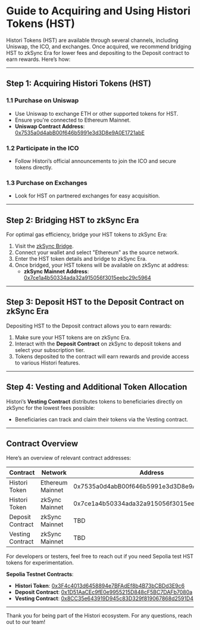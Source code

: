 # Guide to Acquiring and Using Histori Tokens (HST)

Histori Tokens (HST) are available through several channels, including Uniswap, the ICO, and exchanges. Once acquired, we recommend bridging HST to zkSync Era for lower fees and depositing to the Deposit contract to earn rewards. Here’s how:

---

## Step 1: Acquiring Histori Tokens (HST)

### 1.1 Purchase on Uniswap
   - Use Uniswap to exchange ETH or other supported tokens for HST.
   - Ensure you're connected to Ethereum Mainnet.
   - **Uniswap Contract Address**: [0x7535a0d4abB00f646b5991e3d3D8e9A0E1721abE](https://etherscan.io/address/0x7535a0d4abb00f646b5991e3d3d8e9a0e1721abe)

### 1.2 Participate in the ICO
   - Follow Histori’s official announcements to join the ICO and secure tokens directly.

### 1.3 Purchase on Exchanges
   - Look for HST on partnered exchanges for easy acquisition.

---

## Step 2: Bridging HST to zkSync Era

For optimal gas efficiency, bridge your HST tokens to zkSync Era:

1. Visit the [zkSync Bridge](https://portal.zksync.io/bridge/).
2. Connect your wallet and select "Ethereum" as the source network.
3. Enter the HST token details and bridge to zkSync Era.
4. Once bridged, your HST tokens will be available on zkSync at address:
   - **zkSync Mainnet Address**: [0x7ce1a4b50334ada32a915056f3015eebc29c5964](https://era.zksync.network/token/0x7ce1a4b50334ada32a915056f3015eebc29c5964)

---

## Step 3: Deposit HST to the Deposit Contract on zkSync Era

Depositing HST to the Deposit contract allows you to earn rewards:

1. Make sure your HST tokens are on zkSync Era.
2. Interact with the **Deposit Contract** on zkSync to deposit tokens and select your subscription tier.
3. Tokens deposited to the contract will earn rewards and provide access to various Histori features.

---

## Step 4: Vesting and Additional Token Allocation

Histori’s **Vesting Contract** distributes tokens to beneficiaries directly on zkSync for the lowest fees possible:

- Beneficiaries can track and claim their tokens via the Vesting contract.

---

## Contract Overview

Here’s an overview of relevant contract addresses:

| Contract          | Network           | Address | Link |
|-------------------|-------------------|---------|------|
| Histori Token     | Ethereum Mainnet  | 0x7535a0d4abB00f646b5991e3d3D8e9A0E1721abE | [View on Etherscan](https://etherscan.io/address/0x7535a0d4abb00f646b5991e3d3d8e9a0e1721abe) |
| Histori Token     | zkSync Mainnet    | 0x7ce1a4b50334ada32a915056f3015eebc29c5964 | [View on zkSync](https://era.zksync.network/token/0x7ce1a4b50334ada32a915056f3015eebc29c5964) |
| Deposit Contract  | zkSync Mainnet    | TBD     | TBD |
| Vesting Contract  | zkSync Mainnet    | TBD     | TBD |

For developers or testers, feel free to reach out if you need Sepolia test HST tokens for experimentation.

**Sepolia Testnet Contracts**:
- **Histori Token**: [0x3F4c4013d6458894e7BFAdEf8b4B73bCBDd3E9c6](https://sepolia.etherscan.io/address/0x3f4c4013d6458894e7BFAdEf8b4B73bCBDd3E9c6)
- **Deposit Contract**: [0x1D51AaCEc9fE0e9955215D848cF5BC7DAFb7080a](https://sepolia.etherscan.io/address/0x1D51AaCEc9fE0e9955215D848cF5BC7DAFb7080a)
- **Vesting Contract**: [0x8CC35e643919D945c83D329f819067868d2591D4](https://sepolia.etherscan.io/address/0x8CC35e643919D945c83D329f819067868d2591D4)

---

Thank you for being part of the Histori ecosystem. For any questions, reach out to our team!
